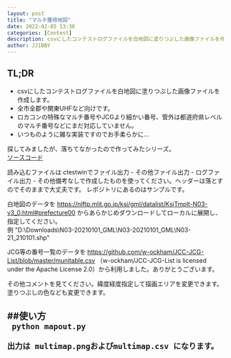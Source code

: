 ```yaml
---
layout: post
title: "マルチ獲得地図"
date: 2022-02-05 13:30
categories: [Contest]
description: csvにしたコンテストログファイルを白地図に塗りつぶした画像ファイルを作成します。
author: JJ1BBY
---
```

## TL;DR
* csvにしたコンテストログファイルを白地図に塗りつぶした画像ファイルを作成します。
* 全市全郡や関東UHFなど向けです。
* ロカコンの特殊なマルチ番号やJCGより細かい番号、管外は都道府県レベルのマルチ番号などにまだ対応していません。
* いつものように雑な実装ですのでお手柔らかに...

探してみましたが、落ちてなかったので作ってみたシリーズ。  
[ソースコード](https://github.com/JJ1BBY/multimap)

読み込むファイルは ctestwinでファイル出力 - その他ファイル出力 - ログファイル出力 - その他備考なしで作成したものを使ってください。ヘッダーは落とすのでそのままで大丈夫です。 レポジトリにあるのはサンプルです。  

白地図のデータを https://nlftp.mlit.go.jp/ksj/gml/datalist/KsjTmplt-N03-v3_0.html#prefecture00 からあらかじめダウンロードしてローカルに展開し、指定してください。  
例
"D:\Downloads\N03-20210101_GML\N03-20210101_GML\N03-21_210101.shp" 

JCG等の番号一覧のデータを
https://github.com/w-ockham/JCC-JCG-List/blob/master/munitable.csv （w-ockham/JCC-JCG-List is licensed under the Apache License 2.0）から利用しました。ありがとうございます。

その他コメントを見てください。緯度経度指定して描画エリアを変更できます。塗りつぶしの色なども変更できます。

##使い方  
<code>
python mapout.py  
出力は multimap.pngおよびmultimap.csv になります。
</code>
---

   
<script src="https://utteranc.es/client.js"
        repo="JJ1BBY/JJ1BBY.github.io"
        issue-term="pathname"
        theme="github-light"
        crossorigin="anonymous"
        async>
</script>

